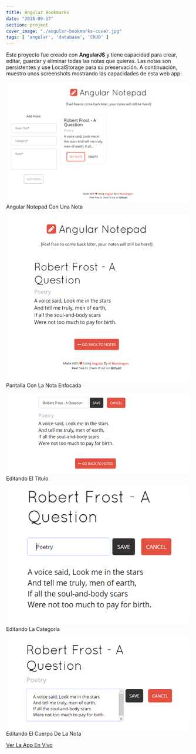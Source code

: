 ```yaml
---
title: Angular Bookmarks
date: "2018-09-17"
section: project
cover_image: "./angular-bookmarks-cover.jpg"
tags: [ 'angular', 'database', 'CRUD' ]
---
```


Este proyecto fue creado con <span class="angular">**AngularJS**</span> y tiene capacidad para crear, editar, guardar y eliminar todas las notas que quieras. Las notas son persistentes y use LocalStorage para su preservación. A continuación, muestro unos screenshots mostrando las capacidades de esta web app: 

<p class="captioned"><img src="./angular-notepad-1.png" alt="Angular Notepad 1" />Angular Notepad Con Una Nota</p>
<p class="captioned"><img src="./angular-notepad-2.png" alt="Angular Notepad 2" />Pantalla Con La Nota Enfocada</p>
<p class="captioned"><img src="./angular-notepad-3.png" alt="Angular Notepad 3" />Editando El Titulo</p>
<p class="captioned"><img src="./angular-notepad-4.png" alt="Angular Notepad 4" />Editando La Categoría</p>
<p class="captioned"><img src="./angular-notepad-5.png" alt="Angular Notepad 5" />Editando El Cuerpo De La Nota</p>
<p class="btn-content">
<a href="http://ngpad.surge.sh/" class="btn">Ver La App En Vivo</a></p>